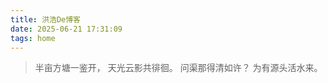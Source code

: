 ```yaml
---
title: 洪浩De博客
date: 2025-06-21 17:31:09
tags: home
---
```


>半亩方塘一鉴开，
>天光云影共徘徊。
>问渠那得清如许？
>为有源头活水来。
